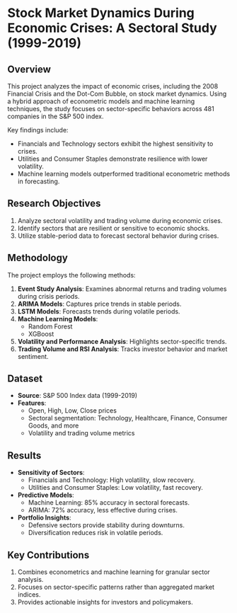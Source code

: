 # Stock Market Dynamics During Economic Crises: A Sectoral Study (1999-2019)

## Overview
This project analyzes the impact of economic crises, including the 2008 Financial Crisis and the Dot-Com Bubble, on stock market dynamics. Using a hybrid approach of econometric models and machine learning techniques, the study focuses on sector-specific behaviors across 481 companies in the S&P 500 index.

Key findings include:
- Financials and Technology sectors exhibit the highest sensitivity to crises.
- Utilities and Consumer Staples demonstrate resilience with lower volatility.
- Machine learning models outperformed traditional econometric methods in forecasting.

## Research Objectives
1. Analyze sectoral volatility and trading volume during economic crises.
2. Identify sectors that are resilient or sensitive to economic shocks.
3. Utilize stable-period data to forecast sectoral behavior during crises.

## Methodology
The project employs the following methods:
1. **Event Study Analysis**: Examines abnormal returns and trading volumes during crisis periods.
2. **ARIMA Models**: Captures price trends in stable periods.
3. **LSTM Models**: Forecasts trends during volatile periods.
4. **Machine Learning Models**:
   - Random Forest
   - XGBoost
5. **Volatility and Performance Analysis**: Highlights sector-specific trends.
6. **Trading Volume and RSI Analysis**: Tracks investor behavior and market sentiment.

## Dataset
- **Source**: S&P 500 Index data (1999-2019)
- **Features**:
  - Open, High, Low, Close prices
  - Sectoral segmentation: Technology, Healthcare, Finance, Consumer Goods, and more
  - Volatility and trading volume metrics

## Results
- **Sensitivity of Sectors**:
  - Financials and Technology: High volatility, slow recovery.
  - Utilities and Consumer Staples: Low volatility, fast recovery.
- **Predictive Models**:
  - Machine Learning: 85% accuracy in sectoral forecasts.
  - ARIMA: 72% accuracy, less effective during crises.
- **Portfolio Insights**:
  - Defensive sectors provide stability during downturns.
  - Diversification reduces risk in volatile periods.

## Key Contributions
1. Combines econometrics and machine learning for granular sector analysis.
2. Focuses on sector-specific patterns rather than aggregated market indices.
3. Provides actionable insights for investors and policymakers.
